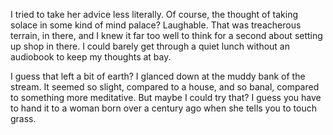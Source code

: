 I tried to take her advice less literally. Of course, the thought of taking solace in some kind of mind palace? Laughable. That was treacherous terrain, in there, and I knew it far too well to think for a second about setting up shop in there. I could barely get through a quiet lunch without an audiobook to keep my thoughts at bay.

I guess that left a bit of earth? I glanced down at the muddy bank of the stream. It seemed so slight, compared to a house, and so banal, compared to something  more meditative. But maybe I could try that? I guess you have to hand it to a woman born over a century ago when she tells you to touch grass. 